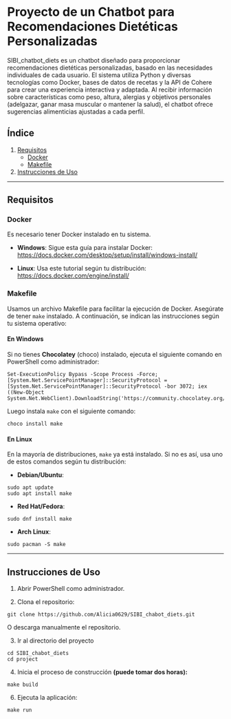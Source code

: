 # Proyecto de un Chatbot para Recomendaciones Dietéticas Personalizadas

SIBI_chatbot_diets es un chatbot diseñado para proporcionar recomendaciones dietéticas personalizadas, basado en las necesidades individuales de cada usuario. El sistema utiliza Python y diversas tecnologías como Docker, bases de datos de recetas y la API de Cohere para crear una experiencia interactiva y adaptada. Al recibir información sobre características como peso, altura, alergias y objetivos personales (adelgazar, ganar masa muscular o mantener la salud), el chatbot ofrece sugerencias alimenticias ajustadas a cada perfil.

## Índice
1. [Requisitos](#requisitos)
   - [Docker](#docker)
   - [Makefile](#makefile)
2. [Instrucciones de Uso](#instrucciones-de-uso)

---

## Requisitos

### Docker
Es necesario tener Docker instalado en tu sistema.

- **Windows**: Sigue esta guía para instalar Docker:  
  https://docs.docker.com/desktop/setup/install/windows-install/

- **Linux**: Usa este tutorial según tu distribución:  
  https://docs.docker.com/engine/install/

### Makefile
Usamos un archivo Makefile para facilitar la ejecución de Docker. Asegúrate de tener `make` instalado. A continuación, se indican las instrucciones según tu sistema operativo:

#### En Windows
Si no tienes **Chocolatey** (choco) instalado, ejecuta el siguiente comando en PowerShell como administrador:
```
Set-ExecutionPolicy Bypass -Scope Process -Force; [System.Net.ServicePointManager]::SecurityProtocol = [System.Net.ServicePointManager]::SecurityProtocol -bor 3072; iex ((New-Object System.Net.WebClient).DownloadString('https://community.chocolatey.org/install.ps1'))
```

Luego instala `make` con el siguiente comando:
```
choco install make
```


#### En Linux
En la mayoría de distribuciones, `make` ya está instalado. Si no es así, usa uno de estos comandos según tu distribución:

- **Debian/Ubuntu**:
```
sudo apt update
sudo apt install make
```

- **Red Hat/Fedora**:
```
sudo dnf install make
```

- **Arch Linux**:
```
sudo pacman -S make
```


---


## Instrucciones de Uso

1. Abrir PowerShell como administrador.

2. Clona el repositorio:
```
git clone https://github.com/Alicia0629/SIBI_chabot_diets.git
```
O descarga manualmente el repositorio.

3. Ir al directorio del proyecto
```
cd SIBI_chabot_diets
cd project
```

4. Inicia el proceso de construcción **(puede tomar dos horas):**
```
make build
```

6. Ejecuta la aplicación:
```
make run
```
